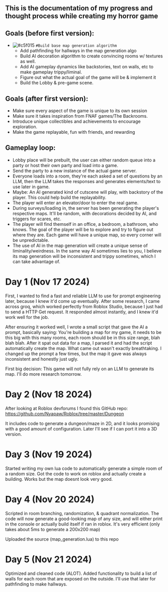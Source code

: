 ## This is the documentation of my progress and thought process while creating my horror game


## Goals (before first version):
- ![#c5f015](https://placehold.co/15x15/c5f015/c5f015.png) `#Build base map generation algorithm `
  -   Add pathfinding for hallways in the map generation algo
  -   Build AI decoration algorithm to create convincing rooms w/ textures as well.
  -   Add AI gameplay dynamics like backstories, text on walls, etc to make gameplay trippy/liminal. 
  -   Figure out what the actual goal of the game will be & implement it
  -   Build the Lobby & pre-game scene.
  
## Goals (after first version):
  -   Make sure every aspect of the game is unique to its own session
  -   Make sure it takes inspiration from FNAF games/The Backrooms.
  -   Introduce unique collectibles and achievements to encourage exploration.
  -   Make the game replayable, fun with friends, and rewarding


## Gameplay loop:
  -   Lobby place will be prebuilt, the user can either random queue into a party or host their own party and load into a game.
  -   Send the party to a new instance of the actual game server.
  -   Everyone loads into a room, they're each asked a set of questions by an LLM, then the LLM takes the responses and generates elements/text to use later in game.
  -   Maybe: An AI generated kind of cutscene will play, with backstory of the player. This could help build the replayability.
  -   The player will enter an elevator/door to enter the real game.
  -   During surveys/loading in, the server has been generating the player's respective maps. It'll be random, with decorations decided by AI, and triggers for scares, etc.
  -   The player will find themself in an office, a bedroom, a bathroom, who knows. The goal of the player will be to explore and try to figure out where they are. Each game will have a unique map, so every corner will be unpredictable. 
  -   The use of AI in the map generation will create a unique sense of liminality/weirdness. In the same way AI sometimes lies to you, I believe its map generation will be inconsistent and trippy sometimes, which I can take advantage of.

# Day 1 (Nov 17 2024)

First, I wanted to find a fast and reliable LLM to use for prompt engineering later, because I knew it'd come up eventually. After some research, I came across groq, which worked perfectly from Roblox Studio, because I just had to send a HTTP Get request. It responded almost instantly, and I knew it'd work well for the job. 

After ensuring it worked well, I wrote a small script that gave the AI a prompt, basically saying: You're building a map for my game, it needs to be this big with this many rooms, each room should be in this size range, blah blah blah. After it spat out data for a map, I parsed it and had the script automatically create the map. What came out wasn't exactly breathtaking. I changed up the prompt a few times, but the map it gave was always inconsistent and honestly just ugly. 

First big decision: This game will not fully rely on an LLM to generate its map. I'll do more research tomorrow.

# Day 2 (Nov 18 2024)

After looking at Roblox devforums I found this GitHub repo: https://github.com/Nyapaw/Roblox/tree/master/Dungeon

It includes code to generate a dungeon/maze in 2D, and it looks promising with a good amount of configuration. Later I'll see if I can port it into a 3D version.

# Day 3 (Nov 19 2024)

Started writing my own lua code to automatically generate a simple room of a random size. Got the code to work on roblox and actually create a building. Works but the map doesnt look very good.

# Day 4 (Nov 20 2024)

Scripted in room branching, randomization, & quadrant normalization. The code will now generate a good-looking map of any size, and will either print in the console or actually build itself if ran in roblox. It's very efficient (only takes about 5ms to generate a 200x200 map)

Uploaded the source (map_generation.lua) to this repo 

# Day 5 (Nov 21 2024)

Optimized and cleaned code (ALOT). Added functionality to build a list of walls for each room that are exposed on the outside. I'll use that later for pathfinding to make hallways.
